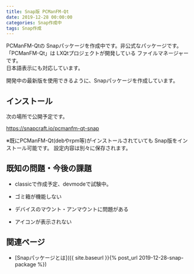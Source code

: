 ```yaml
---
title: Snap版 PCManFM-Qt
date: 2019-12-28 00:00:00
categories: Snap作成中
tags: Snap作成
---
```


PCManFM-Qtの Snapパッケージを作成中です。非公式なパッケージです。  
「PCManFM-Qt」は LXQtプロジェクトが開発している ファイルマネージャーです。  
日本語表示にも対応しています。

開発中の最新版を使用できるように、Snapパッケージを作成しています。

## インストール

次の場所で公開予定です。

<https://snapcraft.io/pcmanfm-qt-snap>

※既にPCManFM-Qt(debやrpm等)がインストールされていても Snap版をインストール可能です。
設定内容は別々に保存されます。

## 既知の問題・今後の課題

* classicで作成予定、devmodeで試験中。

* ゴミ箱が機能しない
* デバイスのマウント・アンマウントに問題がある
* アイコンが表示されない

## 関連ページ

- [Snapパッケージとは]({{ site.baseurl }}{% post_url 2019-12-28-snap-package %})
